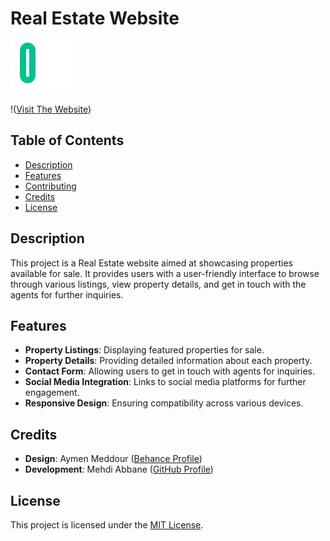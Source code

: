# Real Estate Website

![Real Estate Website](./src/imgs/logo.svg)

!([Visit The Website](https://mehdisarealestate.netlify.app/))

## Table of Contents

- [Description](#description)
- [Features](#features)
- [Contributing](#contributing)
- [Credits](#credits)
- [License](#license)

## Description

This project is a Real Estate website aimed at showcasing properties available for sale. It provides users with a user-friendly interface to browse through various listings, view property details, and get in touch with the agents for further inquiries.

## Features

- **Property Listings**: Displaying featured properties for sale.
- **Property Details**: Providing detailed information about each property.
- **Contact Form**: Allowing users to get in touch with agents for inquiries.
- **Social Media Integration**: Links to social media platforms for further engagement.
- **Responsive Design**: Ensuring compatibility across various devices.

## Credits

- **Design**: Aymen Meddour ([Behance Profile](https://www.behance.net/aymendz10))
- **Development**: Mehdi Abbane ([GitHub Profile](https://github.com/mehdi-abbane))

## License

This project is licensed under the [MIT License](LICENSE).

